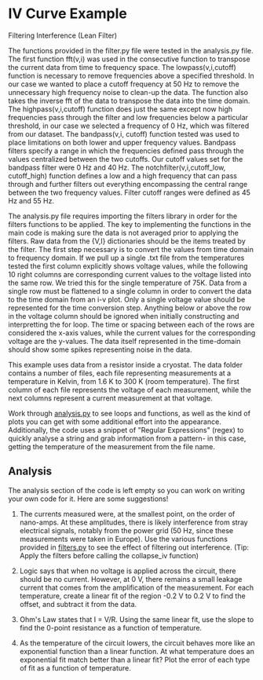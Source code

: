 # IV Curve Example

Filtering Interference (Lean Filter)

The functions provided in the filter.py file were tested in the analysis.py file. The first function fft(v,i) was used in the consecutive function to transpose the 
current data from time to frequency space. The lowpass(v,i,cutoff) function is necessary to remove frequencies above a specified threshold. In our case we wanted to 
place a cutoff frequency at 50 Hz to remove the unnecessary high frequency noise to clean-up the data. The function also takes the inverse fft of the data to transpose the 
data into the time domain. The highpass(v,i,cutoff) function does just the same except now high frequencies pass through the filter and low frequencies below a particular 
threshold, in our case we selected a frequency of 0 Hz, which was filtered from our dataset. The bandpass(v,i, cutoff) function tested was used to place limitations on
both lower and upper frequency values. Bandpass filters specify a range in which the frequencies defined pass through the values centralized between the two cutoffs. Our cutoff values 
set for the bandpass filter were 0 Hz and 40 Hz. The notchfilter(v,i,cutoff_low, cutoff_high) function defines a low and a high frequency that can pass through and further
filters out everything encompassing the central range between the two frequency values. Filter cutoff ranges were defined as 45 Hz and 55 Hz.  


The analysis.py file requires importing the filters library in order for the filters functions to be applied. The key to implementing the functions in the main code is making sure 
the data is not averaged prior to applying the filters. Raw data from the {V,I} dictionaries should be the items treated by the filter. The first step necessary is to convert the 
values from time domain to frequency domain. If we pull up a single .txt file from the temperatures tested the first column explicitly shows voltage values, while the following 10 
right columns are corresponding current values to the voltage listed into the same row. We tried this for the single temperature of 75K. Data from a single row must be flattened to a single 
column in order to convert the data to the time domain from an i-v plot. Only a single voltage value should be represented for the time conversion step. Anything below or above the row in
the voltage column should be ignored when initially constructing and interpretting the for loop. The time or spacing between each of the rows are considered the x-axis values, while the current
values for the corresponding voltage are the y-values. The data itself represented in the time-domain should show some spikes representing noise in the data. 


This example uses data from a resistor inside a cryostat. The data folder 
contains a number of files, each file representing measurements at a
temperature in Kelvin, from 1.6 K to 300 K (room temperature). The first
column of each file represents the voltage of each measurement, while the
next columns represent a current measurement at that voltage. 

Work through [analysis.py](analysis.py) to see loops and functions, as well
as the kind of plots you can get with some additional effort into the appearance.
Additionally, the code uses a snippet of "Regular Expressions" (regex) to quickly 
analyse a string and grab information from a pattern- in this case, getting the
temperature of the measurement from the file name.

## Analysis

The analysis section of the code is left empty so you can work on writing your own
code for it. Here are some suggestions!

1. The currents measured were, at the smallest point, on the order of nano-amps. At these
amplitudes, there is likely interference from stray electrical signals, notably from the
power grid (50 Hz, since these measurements were taken in Europe). Use the various
functions provided in [filters.py](filters.py) to see the effect of filtering out
interference. (Tip: Apply the filters before calling the collapse_iv function)

2. Logic says that when no voltage is applied across the circuit, there should be no
current. However, at 0 V, there remains a small leakage current that comes from the
amplification of the measurement. For each temperature, create a linear fit of the region
-0.2 V to 0.2 V to find the offset, and subtract it from the data.

3. Ohm's Law states that I = V/R. Using the same linear fit, use the slope to find the 
0-point resistance as a function of temperature.

4. As the temperature of the circuit lowers, the circuit behaves more like an exponential
function than a linear function. At what temperature does an exponential fit match better
than a linear fit? Plot the error of each type of fit as a function of temperature.